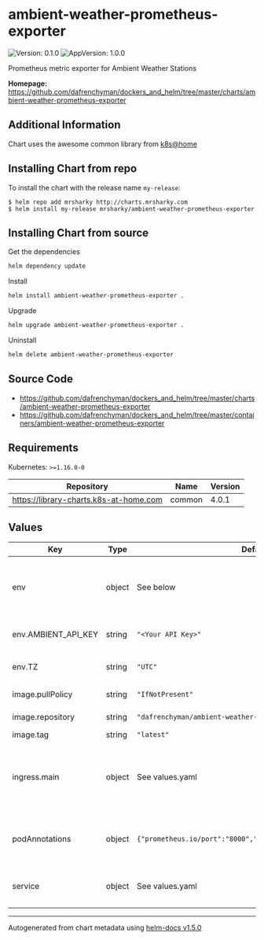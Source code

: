 # ambient-weather-prometheus-exporter

![Version: 0.1.0](https://img.shields.io/badge/Version-0.1.0-informational?style=flat-square) ![AppVersion: 1.0.0](https://img.shields.io/badge/AppVersion-1.0.0-informational?style=flat-square)

Prometheus metric exporter for Ambient Weather Stations

**Homepage:** <https://github.com/dafrenchyman/dockers_and_helm/tree/master/charts/ambient-weather-prometheus-exporter>

## Additional Information

Chart uses the awesome common library from [k8s@home](https://github.com/k8s-at-home)

## Installing Chart from repo

To install the chart with the release name `my-release`:

```console
$ helm repo add mrsharky http://charts.mrsharky.com
$ helm install my-release mrsharky/ambient-weather-prometheus-exporter
```

## Installing Chart from source

Get the dependencies

```bash
helm dependency update
```

Install

```bash
helm install ambient-weather-prometheus-exporter .
```

Upgrade

```bash
helm upgrade ambient-weather-prometheus-exporter .
```

Uninstall

```bash
helm delete ambient-weather-prometheus-exporter
```

## Source Code

* <https://github.com/dafrenchyman/dockers_and_helm/tree/master/charts/ambient-weather-prometheus-exporter>
* <https://github.com/dafrenchyman/dockers_and_helm/tree/master/containers/ambient-weather-prometheus-exporter>

## Requirements

Kubernetes: `>=1.16.0-0`

| Repository | Name | Version |
|------------|------|---------|
| https://library-charts.k8s-at-home.com | common | 4.0.1 |

## Values

| Key | Type | Default | Description |
|-----|------|---------|-------------|
| env | object | See below | environment variables. See [image docs](https://github.com/dafrenchyman/dockers_and_helm/tree/master/containers/ambient-weather-prometheus-exporter) for more details. |
| env.AMBIENT_API_KEY | string | `"<Your API Key>"` | Set Ambient Weather API key |
| env.TZ | string | `"UTC"` | Set the container timezone |
| image.pullPolicy | string | `"IfNotPresent"` | image pull policy |
| image.repository | string | `"dafrenchyman/ambient-weather-prometheus-exporter"` | image repository |
| image.tag | string | `"latest"` | image tag |
| ingress.main | object | See values.yaml | Enable and configure ingress settings for the chart under this key. |
| podAnnotations | object | `{"prometheus.io/port":"8000","prometheus.io/scrape":"true"}` | Annotations for Prometheus auto discovery |
| service | object | See values.yaml | Configures service settings for the chart. |

----------------------------------------------
Autogenerated from chart metadata using [helm-docs v1.5.0](https://github.com/norwoodj/helm-docs/releases/v1.5.0)
